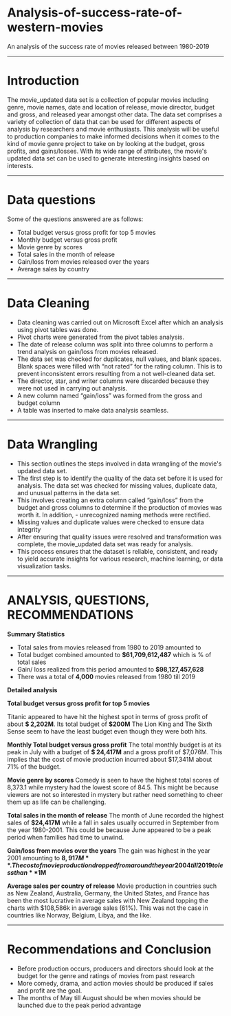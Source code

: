 # Analysis-of-success-rate-of-western-movies
An analysis of the success rate of movies released between 1980-2019

---
# Introduction 
The movie_updated data set is a collection of popular movies including genre, movie names, date and location of release, movie director, budget and gross, and released year amongst other data.
The data set comprises a variety of collection of data that can be used for different aspects of analysis by researchers and movie enthusiasts.
This analysis will be useful to production companies to make informed decisions when it comes to the kind of movie genre project to take on by looking at the budget, gross profits, and gains/losses.
With its wide range of attributes, the movie's updated data set can be used to generate interesting insights based on interests.

---
# Data questions

Some of the questions answered are as follows:

- Total budget versus gross profit for top 5 movies
- Monthly budget versus gross profit
- Movie genre by scores
- Total sales in the month of release
- Gain/loss from movies released over the years 
- Average sales by country

---
# Data Cleaning

- Data cleaning was carried out on Microsoft Excel after which an analysis using pivot tables was done.
- Pivot charts were generated from the pivot tables analysis.
- The date of release column was split into three columns to perform a trend analysis on gain/loss from movies released.
- The data set was checked for duplicates, null values, and blank spaces. Blank spaces were filled with “not rated”  for the rating column. This is to prevent inconsistent 
  errors resulting from a not well-cleaned data set.
- The director, star, and writer columns were discarded because they were not used in carrying out analysis.
- A new column named “gain/loss” was formed from the gross and budget column
- A table was inserted to make data analysis seamless.

---
# Data Wrangling

- This section outlines the steps involved in data wrangling of the movie's updated data set.
- The first step is to identify the quality of the data set before it is used for analysis. The data set was checked for missing values, duplicate data, and unusual patterns 
   in the data set.
- This involves creating an extra column called “gain/loss” from the budget and gross columns to determine if the production of movies was worth it. In addition, - 
   unrecognized naming methods were rectified.
- Missing values and duplicate values were checked to ensure data integrity
- After ensuring that quality issues were resolved and transformation was complete, the movie_updated data set was ready for analysis.
- This process ensures that the dataset is reliable, consistent, and ready to yield accurate insights for various research, machine learning, or data visualization tasks.

---
# ANALYSIS, QUESTIONS, RECOMMENDATIONS

**Summary Statistics**

- Total sales from movies released from 1980 to 2019 amounted to   
- Total budget combined amounted to **$61,709,612,487** which is % of total sales
- Gain/ loss realized from this period amounted to **$98,127,457,628**
- There was a total of **4,000** movies released from 1980 till 2019

**Detailed analysis**

**Total budget versus gross profit for top 5 movies**

Titanic appeared to have hit the highest spot in terms of gross profit of about **$ 2,202M**. Its total budget of **$200M**
The Lion King and The Sixth Sense seem to have the least budget even though they were both hits.

**Monthly Total budget versus gross profit**
The total monthly budget is at its peak in July with a budget of **$ 24,417M** and a gross profit of $7,076M. This implies that the cost of movie production incurred about $17,341M  about 71% of the budget.

**Movie genre by scores**
Comedy is seen to have the highest total scores of 8,373.1 while mystery had the lowest score of 84.5. This might be because viewers are not so interested in mystery but rather need something to cheer them up as life can be challenging.

**Total sales in the month of release**
The month of June recorded the highest sales of **$24,417M** while a fall in sales usually occurred in September from the year 1980-2001. This could be because June appeared to be a peak period when families had time to unwind.

**Gain/loss from movies over the years**
The gain was highest in the year 2001 amounting to **$8,917M**. The cost of movie production dropped from around the year 2004 till 2019 to less than **$1M**

**Average sales per country of release**
Movie production in countries such as New Zealand, Australia, Germany, the United States, and France has been the most lucrative in average sales with New Zealand topping the charts with $108,586k in average sales (61%). This was not the case in countries like Norway, Belgium, Libya, and the like.

---
# Recommendations and Conclusion

- Before production occurs, producers and directors should look at the budget for the genre and ratings of movies from past research
- More comedy, drama, and action movies should be produced if sales and profit are the goal.
- The months of May till August should be when movies should be launched due to the peak period advantage





















